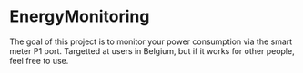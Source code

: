 # EnergyMonitoring

The goal of this project is to monitor your power consumption via the smart meter P1 port.
Targetted at users in Belgium, but if it works for other people, feel free to use.
